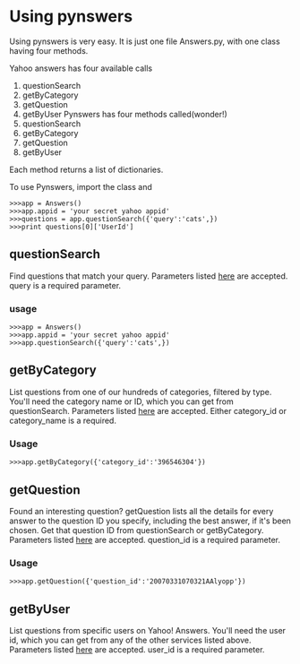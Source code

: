 # Using pynswers #

Using pynswers is very easy. It is just one file Answers.py, with one class having four methods.

Yahoo answers has four available calls
  1. questionSearch
  1. getByCategory
  1. getQuestion
  1. getByUser
Pynswers has four methods called(wonder!)
  1. questionSearch
  1. getByCategory
  1. getQuestion
  1. getByUser

Each method returns a list of dictionaries.

To use Pynswers, import the class and
```
>>>app = Answers()
>>>app.appid = 'your secret yahoo appid'
>>>questions = app.questionSearch({'query':'cats',})
>>>print questions[0]['UserId']
```

## questionSearch ##
Find questions that match your query.
Parameters listed [here](http://developer.yahoo.com/answers/V1/questionSearch.html) are accepted. query is a required parameter.
### usage ###
```
>>>app = Answers()
>>>app.appid = 'your secret yahoo appid'
>>>app.questionSearch({'query':'cats',})
```

## getByCategory ##
List questions from one of our hundreds of categories, filtered by type. You'll need the category name or ID, which you can get from questionSearch.
Parameters listed [here](http://developer.yahoo.com/answers/V1/getByCategory.html) are accepted. Either category\_id or category\_name is a required.
### Usage ###
```
>>>app.getByCategory({'category_id':'396546304'})
```
## getQuestion ##
Found an interesting question? getQuestion lists all the details for every answer to the question ID you specify, including the best answer, if it's been chosen. Get that question ID from questionSearch or getByCategory.
Parameters listed [here](http://developer.yahoo.com/answers/V1/getQuestion.html) are accepted. question\_id is a required parameter.
### Usage ###
```
>>>app.getQuestion({'question_id':'20070331070321AAlyopp'})
```
## getByUser ##
List questions from specific users on Yahoo! Answers. You'll need the user id, which you can get from any of the other services listed above.
Parameters listed [here](http://developer.yahoo.com/answers/V1/getByUser.html) are accepted. user\_id is a required parameter.





